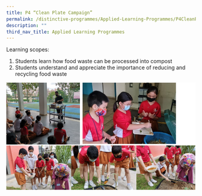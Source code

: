 ```yaml
---
title: P4 “Clean Plate Campaign”
permalink: /distinctive-programmes/Applied-Learning-Programmes/P4CleanPlateCampaign/
description: ""
third_nav_title: Applied Learning Programmes
---
```

Learning scopes:

1. Students learn how food waste can be processed into compost
2. Students understand and appreciate the importance of reducing and recycling food waste

<img alt="P4 “Clean Plate Campaign”" src="/images/clean%20plate%20campaign.png">